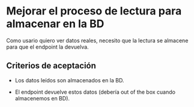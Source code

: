 # Mejorar el proceso de lectura para almacenar en la BD

Como usario quiero ver datos reales, necesito que la lectura se almacene para que el endpoint la devuelva.

## Criterios de aceptación

* Los datos leídos son almacenados en la BD.

* El endpoint devuelve estos datos (debería out of the box cuando almacenemos en BD).


